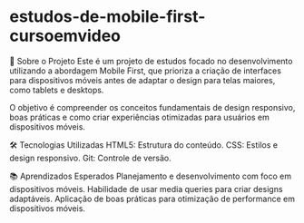 # estudos-de-mobile-first-cursoemvideo

📱 Sobre o Projeto
Este é um projeto de estudos focado no desenvolvimento utilizando a abordagem Mobile First, que prioriza a criação de interfaces para dispositivos móveis antes de adaptar o design para telas maiores, como tablets e desktops.

O objetivo é compreender os conceitos fundamentais de design responsivo, boas práticas e como criar experiências otimizadas para usuários em dispositivos móveis.

🛠️ Tecnologias Utilizadas
HTML5: Estrutura do conteúdo.
CSS: Estilos e design responsivo.
Git: Controle de versão.

📚 Aprendizados Esperados
Planejamento e desenvolvimento com foco em dispositivos móveis.
Habilidade de usar media queries para criar designs adaptáveis.
Aplicação de boas práticas para otimização de performance em dispositivos móveis.
